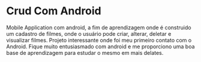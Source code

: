 # Crud Com Android
Mobile Application com android, a fim de aprendizagem onde é construido um cadastro de filmes, onde o usuário pode criar, alterar, deletar e visualizar filmes. Projeto interessante onde foi meu primeiro contato com o Android. Fique muito entusiasmado com android e me proporciono uma boa base de aprendizagem para estudar o mesmo em mais delates.   
